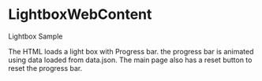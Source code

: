 LightboxWebContent
==================

Lightbox Sample

The HTML loads a light box with Progress bar. the progress bar is animated using data loaded from data.json.
The main page also has a reset button to reset the progress bar.
